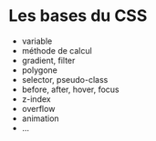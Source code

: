 # Les bases du CSS

- variable
- méthode de calcul
- gradient, filter
- polygone
- selector, pseudo-class
- before, after, hover, focus
- z-index
- overflow
- animation
- ...

